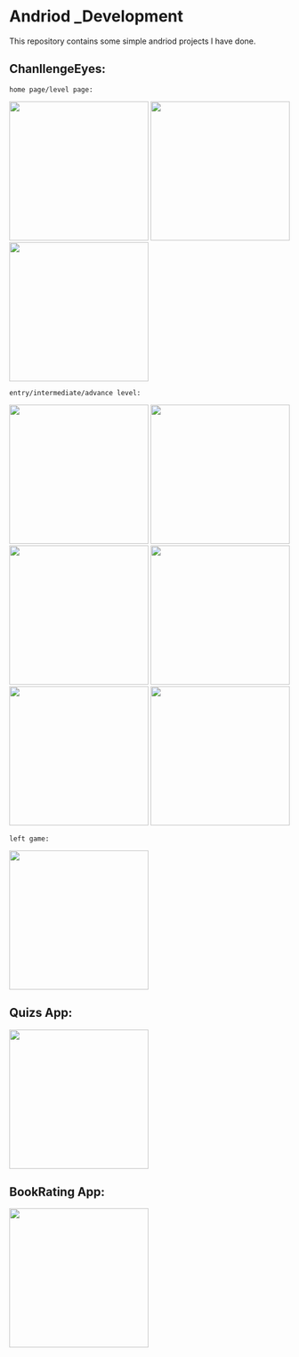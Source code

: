 # Andriod _Development

This repository contains some simple andriod projects I have done.

## ChanllengeEyes: 
  
  
    home page/level page:
  
  <img src="https://github.com/xiaoqing2027/Andriod_projects/blob/master/screenshot/home.png" width="250">
  <img src="https://github.com/xiaoqing2027/Andriod_projects/blob/master/screenshot/level.png" width = "250">
  <img src="https://github.com/xiaoqing2027/Andriod_projects/blob/master/screenshot/leave.png" width = "250">
  
  
    entry/intermediate/advance level:
  
  <img src="https://github.com/xiaoqing2027/Andriod_projects/blob/master/screenshot/entry.png" width = "250">
  <img src="https://github.com/xiaoqing2027/Andriod_projects/blob/master/screenshot/intermediate.png" width = "250">
  <img src="https://github.com/xiaoqing2027/Andriod_projects/blob/master/screenshot/advance.png" width = "250">
  <img src="https://github.com/xiaoqing2027/Andriod_projects/blob/master/screenshot/entry1.png" width = "250">
  <img src="https://github.com/xiaoqing2027/Andriod_projects/blob/master/screenshot/intermediate1.png" width = "250">
  <img src="https://github.com/xiaoqing2027/Andriod_projects/blob/master/screenshot/advance1.png" width = "250">
  
    left game:
  
  <img src="https://github.com/xiaoqing2027/Andriod_projects/blob/master/screenshot/leave.png" width = "250">
  
## Quizs App: 
  
  <img src="https://github.com/xiaoqing2027/Andriod_projects/blob/master/screenshot/quiz.png" width = "250">
   
## BookRating App: 
  
   <img src="https://github.com/xiaoqing2027/Andriod_projects/blob/master/screenshot/sqlite.png" width = "250">
  

  
